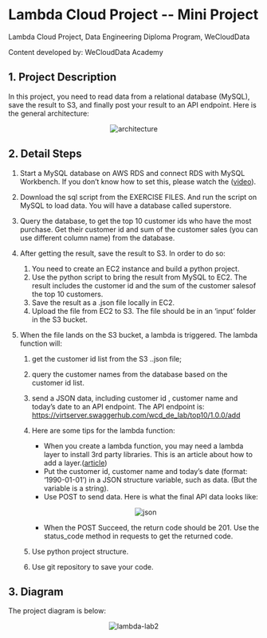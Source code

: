 # Lambda Cloud Project -- Mini Project

Lambda Cloud Project, Data Engineering Diploma Program, WeCloudData

Content developed by: WeCloudData Academy


## 1. Project Description

In this project, you need to read data from a relational database (MySQL), save the result to S3, and finally post your result to an API endpoint. Here is the general architecture:

<p align="center">
    <img src="https://user-images.githubusercontent.com/108837052/194605139-52a6fc33-4ee7-46dd-b5fc-21fa5bf92e6f.png" alt="architecture"/>
</p>

## 2. Detail Steps

1. Start a MySQL database on AWS RDS and connect RDS with MySQL Workbench. If you don’t know how to set this, please watch the ([video](https://www.youtube.com/watch?v=Ng_zi11N4_c)).
2. Download the sql script from the EXERCISE FILES. And run the script on MySQL to load data. You will have a database called superstore.
3. Query the database, to get the top 10 customer ids who have the most purchase. Get their customer id and sum of the customer sales (you can use different column name) from the database.
4. After getting the result, save the result to S3. In order to do so:
    1) You need to create an EC2 instance and build a python project.
    2) Use the python script to bring the result from MySQL to EC2. The result includes the customer id and the sum of the customer salesof the top 10 customers.
    3) Save the result as a .json file locally in EC2.
    4) Upload the file from EC2 to S3. The file should be in an ‘input’ folder in the S3 bucket. 

5. When the file lands on the S3 bucket, a lambda is triggered. The lambda function will:
    1) get the customer id list from the S3 ..json file;
    2) query the customer names from the database based on the customer id list.
    3) send a JSON data, including customer id , customer name and today’s date to an API endpoint. The API endpoint is: https://virtserver.swaggerhub.com/wcd_de_lab/top10/1.0.0/add
    4) Here are some tips for the lambda function: 
        * When you create a lambda function, you may need a lambda layer to install 3rd party libraries. This is an article about how to add a layer.([article](https://towardsdatascience.com/building-custom-layers-on-aws-lambda-35d17bd9abbb))
        * Put the customer id, customer name and today’s date (format: ‘1990-01-01’) in a JSON structure variable, such as data. (But the variable is a string).
        * Use POST to send data. Here is what the final API data looks like: 
        
        <p align="center">
            <img src="https://user-images.githubusercontent.com/108837052/194609243-0abe3f13-dc76-473a-b51e-0b0f916bc72c.jpg" alt="json"/>
        </p>
        

        
        * When the POST Succeed, the return code should be 201. Use the status_code method in requests to get the returned code. 

    5) Use python project structure.
    6) Use git repository to save your code. 


## 3. Diagram
The project diagram is below:

<p align="center">
    <img src="https://user-images.githubusercontent.com/108837052/194732445-3ce4dfc7-846f-455a-b045-ece143b4302f.JPG" alt="lambda-lab2"/>
</p>
